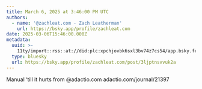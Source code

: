 ```yaml
---
title: March 6, 2025 at 3:46:00 PM UTC
authors:
  - name: '@zachleat.com - Zach Leatherman'
    url: https://bsky.app/profile/zachleat.com
date: 2025-03-06T15:46:00.000Z
metadata:
  uuid: >-
    11ty/import::rss::at://did:plc:xpchjovbk6sxl3bv74z7cs54/app.bsky.feed.post/3ljptnsvvuk2a
  type: bluesky
  url: https://bsky.app/profile/zachleat.com/post/3ljptnsvvuk2a
---
```

Manual ‘till it hurts from @adactio.com adactio.com/journal/21397